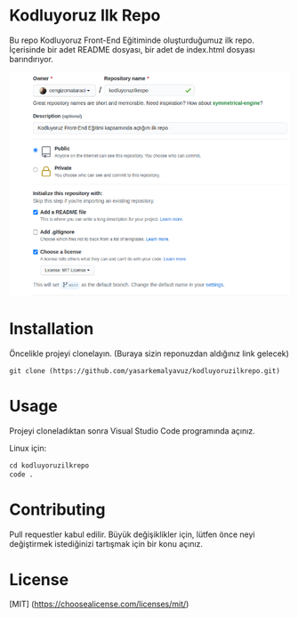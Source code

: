 # Kodluyoruz Ilk Repo


Bu repo Kodluyoruz Front-End Eğitiminde oluşturduğumuz ilk repo.
İçerisinde bir adet README dosyası, bir adet de index.html dosyası barındırıyor.

![Kodluyoruz Foto](https://github.com/Kodluyoruz/taskforce/blob/main/git/odev1/figures/github.png)

# Installation
Öncelikle projeyi clonelayın. (Buraya sizin reponuzdan aldığınız link gelecek)

```
git clone (https://github.com/yasarkemalyavuz/kodluyoruzilkrepo.git)
```

# Usage
Projeyi cloneladıktan sonra Visual Studio Code programında açınız.

Linux için:
```
cd kodluyoruzilkrepo
code .
```
# Contributing
Pull requestler kabul edilir. Büyük değişiklikler için, lütfen önce neyi değiştirmek istediğinizi tartışmak için bir konu açınız.

# License
[MIT] (https://choosealicense.com/licenses/mit/)
